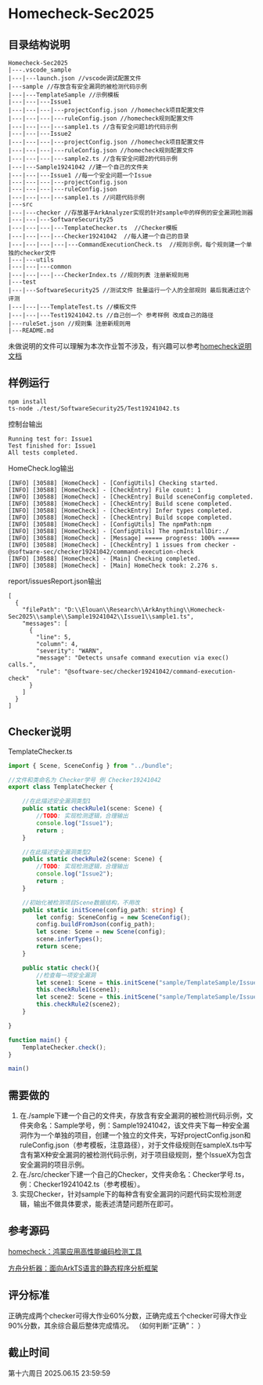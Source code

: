 # Homecheck-Sec2025
## 目录结构说明

```
Homecheck-Sec2025
|---.vscode_sample
|---|---launch.json //vscode调试配置文件 
|---sample //存放含有安全漏洞的被检测代码示例
|---|---TemplateSample //示例模板
|---|---|---Issue1
|---|---|---|---projectConfig.json //homecheck项目配置文件
|---|---|---|---ruleConfig.json //homecheck规则配置文件
|---|---|---|---sample1.ts //含有安全问题1的代码示例
|---|---|---Issue2
|---|---|---|---projectConfig.json //homecheck项目配置文件
|---|---|---|---ruleConfig.json //homecheck规则配置文件
|---|---|---|---sample2.ts //含有安全问题2的代码示例
|---|---Sample19241042 //建一个自己的文件夹
|---|---|---Issue1 //每一个安全问题一个Issue
|---|---|---|---projectConfig.json
|---|---|---|---ruleConfig.json
|---|---|---|---sample1.ts //问题代码示例
|---src
|---|---checker //存放基于ArkAnalyzer实现的针对sample中的样例的安全漏洞检测器
|---|---|---SoftwareSecurity25
|---|---|---|---TemplateChecker.ts  //Checker模板
|---|---|---|---Checker19241042  //每人建一个自己的目录
|---|---|---|---|---CommandExecutionCheck.ts  //规则示例，每个规则建一个单独的checker文件
|---|---utils
|---|---|---common
|---|---|---|---CheckerIndex.ts //规则列表 注册新规则用
|---test
|---|---SoftwareSecurity25 //测试文件 批量运行一个人的全部规则 最后我通过这个评测
|---|---|---TemplateTest.ts //模板文件
|---|---|---Test19241042.ts //自己创一个 参考样例 改成自己的路径
|---ruleSet.json //规则集 注册新规则用
|---README.md
```

未做说明的文件可以理解为本次作业暂不涉及，有兴趣可以参考[homecheck说明文档](https://gitcode.com/openharmony-sig/homecheck)

## 样例运行

```
npm install
ts-node ./test/SoftwareSecurity25/Test19241042.ts
```

控制台输出

```
Running test for: Issue1
Test finished for: Issue1
All tests completed.
```

HomeCheck.log输出

```
[INFO] [30588] [HomeCheck] - [ConfigUtils] Checking started.
[INFO] [30588] [HomeCheck] - [CheckEntry] File count: 1
[INFO] [30588] [HomeCheck] - [CheckEntry] Build sceneConfig completed.
[INFO] [30588] [HomeCheck] - [CheckEntry] Build scene completed.
[INFO] [30588] [HomeCheck] - [CheckEntry] Infer types completed.
[INFO] [30588] [HomeCheck] - [CheckEntry] Build scope completed.
[INFO] [30588] [HomeCheck] - [ConfigUtils] The npmPath:npm
[INFO] [30588] [HomeCheck] - [ConfigUtils] The npmInstallDir:./
[INFO] [30588] [HomeCheck] - [Message] ===== progress: 100% ======
[INFO] [30588] [HomeCheck] - [CheckEntry] 1 issues from checker - @software-sec/checker19241042/command-execution-check
[INFO] [30588] [HomeCheck] - [Main] Checking completed.
[INFO] [30588] [HomeCheck] - [Main] HomeCheck took: 2.276 s.
```

report/issuesReport.json输出

```
[
  {
    "filePath": "D:\\Elouan\\Research\\ArkAnything\\Homecheck-Sec2025\\sample\\Sample19241042\\Issue1\\sample1.ts",
    "messages": [
      {
        "line": 5,
        "column": 4,
        "severity": "WARN",
        "message": "Detects unsafe command execution via exec() calls.",
        "rule": "@software-sec/checker19241042/command-execution-check"
      }
    ]
  }
]
```

## Checker说明

TemplateChecker.ts

``` Typescript
import { Scene, SceneConfig } from "../bundle";

//文件和类命名为 Checker学号 例 Checker19241042
export class TemplateChecker {

    //在此描述安全漏洞类型1
    public static checkRule1(scene: Scene) {
        //TODO: 实现检测逻辑，合理输出
        console.log("Issue1");
        return ;
    }

    //在此描述安全漏洞类型2
    public static checkRule2(scene: Scene) {
        //TODO: 实现检测逻辑，合理输出
        console.log("Issue2");
        return ;
    }

    //初始化被检测项目Scene数据结构，不用改
    public static initScene(config_path: string) {
        let config: SceneConfig = new SceneConfig();
        config.buildFromJson(config_path);
        let scene: Scene = new Scene(config);
        scene.inferTypes();
        return scene;
    }

    public static check(){
        //检查每一项安全漏洞
        let scene1: Scene = this.initScene("sample/TemplateSample/Issue1/config.json");
        this.checkRule1(scene1);
        let scene2: Scene = this.initScene("sample/TemplateSample/Issue2/config.json");
        this.checkRule2(scene2);
    }

}

function main() {
    TemplateChecker.check();
}

main()
```

## 需要做的

1. 在./sample下建一个自己的文件夹，存放含有安全漏洞的被检测代码示例，文件夹命名：Sample学号，例：Sample19241042，该文件夹下每一种安全漏洞作为一个单独的项目，创建一个独立的文件夹，写好projectConfig.json和ruleConfig.json（参考模板，注意路径），对于文件级规则在sampleX.ts中写含有第X种安全漏洞的被检测代码示例，对于项目级规则，整个IssueX为包含安全漏洞的项目示例。
2. 在./src/checker下建一个自己的Checker，文件夹命名：Checker学号.ts，例：Checker19241042.ts（参考模板）。
3. 实现Checker，针对sample下的每种含有安全漏洞的问题代码实现检测逻辑，输出不做具体要求，能表述清楚问题所在即可。

## 参考源码

[homecheck：鸿蒙应用高性能编码检测工具](https://gitcode.com/openharmony-sig/homecheck)

[方舟分析器：面向ArkTS语言的静态程序分析框架](https://gitcode.com/openharmony-sig/arkanalyzer)

## 评分标准

正确完成两个checker可得大作业60%分数，正确完成五个checker可得大作业90%分数，其余综合最后整体完成情况。
（如何判断“正确”： ）

## 截止时间

第十六周日 2025.06.15 23:59:59